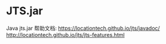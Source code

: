 # JTS.jar
Java jts.jar
帮助文档:
https://locationtech.github.io/jts/javadoc/
http://locationtech.github.io/jts/jts-features.html
